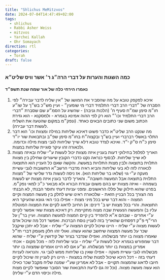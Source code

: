 ```yaml
---
title: "Shlichus MeMitzvos"
date: 2024-07-04T14:47:49+02:00
tags:
  - shlichus
  - Rabbi Asher Weiss
  - mitzvos
  - Yarchei Kallah
  - Ohr Somayach
direction: rtl
categories:
  - Torah
draft: false
---
```


###  כמה השגות והערות על דברי הרה״ג ר׳ אשר וויס שליט״א
#### נאמרו הירחי כלה של אור שמח שנת תשפ״ד

1. איכא לפקפק טובא על מה שהסביר את המושג של ״אין שליח לדבר עבירה״ לפי הסברה של ״דברי הרב דברי התלמיד דברי מי שומעין״ - ועיין מש״כ בש״ך על שו״ע חו״מ סימן שמ״ח סעיף ח׳ (הלכות גניבה) -  שהשיג על הסמ״ע שם שסברת ״דברי הרב דברי התלמיד וכו׳״ הוא רק לפי ההוה אמינא בגמרא - ולמסקנא - הוא גזירת הכתוב משום שני כתובים הבאים כאחד. (ונפק״מ במקום שהטעה את השליח לעשות דבר עבירה).
2. מה שנקט הרב שליט״א כדבר פשוט דאיכא שליחות במילה ומצוות וכו׳ הוא דבר התלוי באשלי רברברי ועיין בש״ך ובקצוה״ח בחו״מ סימן שפ״ב ובתבואות שור יו״ד סימן כ״ח ס״ק י״ד. ואיכא לצדד טובא דלא שייך שליחות לגבי מצות מילה וכדומה. ולכאורה זהו עיקר סוגיית שליחות במצות.
3. האריך לפלפל בחילוקי דעות בעניין איזה מצוות יכול לעשות ע״י שליח ובאיזה מצוות לא שייך שליחות. לבסוף כנראה נקט כדברי הקובץ שיעורים שחילק בין מצוות התלוית בתוצאה ולבין מצות התלויות במעשה. והקשה שאם כל העניין הוא התוצאה לכאורה לזה לא בעי שליחות והביא ראיה מדברי הרשב״א התשובות לגבי עשיית מעקה ע״י גוי (שלאו בר שליחות הוא). אז ניסה לעשות גדר שלישי של ״מצוות התלוית בתוצאה אבל המעשה חשובה״. והאריך לדבר בענין איזה מצוות יש לעשות בשמחה - ואיזה מצוות יש בהם משום עבודת הבורא ולא מבואר כ״כ למאי נפק״מ. בפרט שהוא חילוק של פללו הראשונים. ומפני עניות דעתי וחוסר הבנתי, לא הבנתי מה הצורך בכל הבניין הזאת - שלכאורה ראינו שיש לחלק בין מעשה המצוה וקיים המצוה - והוא דבר שיש בכל מיני מצות - אפילו בכי האי גוונא שהעיקר היא התוצאות. והרי בכל מצוות יש ב׳ דינים: א) החיוב לדאוג לקיים את המצווה המוטלת עליו ב) והמעשה הנעשית שבה מצוה מתקיימת. רק דאיכא מצוות שאי אפשר לקיים ע״י אחרים - שבהם א״א להפריד בין קיים המצוה למעשה המצווה. ועיין בר״ן על הרי״ף פ״ק דפסחים שהאריך בזה לעניין נוסח הברכות. ואפשר דכל מה שיכול אדם לעשות מצווה ע״י שליח - היינו שיכול לקיים המצווה ע״י שליח - אבל לא יתכן שיקבל שכר על מעשה המצווה שיחשב שהוא עשהו. ואולי זהו חלק מעומק דברי חז״ל שאמרו מצווה בו יותר מבשלוחו. ואפילו שנדבר בציור של קידושין ע״י שליח - שהוא דבר שמפורש בגמרא יכול לעשות ע״י שליח - ובעי שליחות לזה - מכל מקום - אכתי אמרינן במצוות בו יותר מבשלוחו. וצ״ע אם לא היינו אומרים שמצווה בו יותר מבשלוחו לגבי עשיית מעקה - אפילו שאין בו שליחות ממש לגבי גוי. והנראה לעניות דעתי בזה - דכל היכא שיכול למנות שליח במצוות - היינו רק לעניין זה שיכול לקיים חיובו לדאוג שהמצווה תקויים - אבל לא אמרינן שע״י שמנה שליח מקבל שכר כאילו הוא עשה מעשה מצווה. (וכל זה גם לדעת התבואות שור הסובר שאפשר לקיים מצות מילה וכיסוי הדם ע״י שליח).